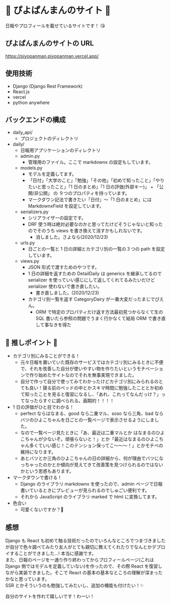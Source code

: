 # :baby_chick: ぴよぱんまんのサイト :baby_chick:

日報やプロフィールを載せているサイトです！ :kissing_heart:

## ぴよぱんまんのサイトの URL

https://piyopanman.piyopanman.vercel.app/

## 使用技術

- Django (Django Rest Framework)
- React.js
- vercel
- python anywhere

## バックエンドの構成

- daily_api/
  - プロジェクトのディレクトリ
- daily/
  - 日報用アプリケーションのディレクトリ
  - admin.py
    - 管理用のファイル。ここで markdownx の設定もしています。
  - models.py
    - モデルを定義してます。
    - 「日付」「大学のこと」「勉強」「その他」「初めて知ったこと」「やりたいと思ったこと」「1 日のまとめ」「1 日の評価(外部キー)」 + 「公開/非公開」 の ９つのプロパティを持っています。
    - マークダウン記法で書きたい「日付」〜「1 日のまとめ」には MarkdownxField を設定しています。
  - serializers.py
    - シリアライザーの設定です。
    - DRF 使う時は絶対必要なのかと思ってたけどそうじゃないと知ったのでそのうち views を書き換えて消すかもしれないです。
      - 消しました。さよなら(2020/12/23)
  - urls.py
    - 日ごとの一覧と 1 日の詳細とカテゴリ別の一覧の３つの path を設定しています。
  - views.py
    - JSON 形式で渡すためのやつです。
    - 1 日の詳細を返すための DetailDaily は generics を継承してるので serializer を使っていい感じにして返してくれてるみたいだけど serializer 使わないで書き直したい。
      - 書き直しました。(2020/12/23)
    - カテゴリ別一覧を返す CategoryDairy が一番大変だったまじでぴえん。
      - ORM で特定のプロパティだけ返す方法最初見つからなくて生の SQL 書いたら参照の問題でうまく行かなくて結局 ORM で書き直して事なきを得た

## :star2: 推しポイント :star2:

- カテゴリ別にみることができる！
  - 元々日報を置いていた既存のサービスではカテゴリ別にみるときに不便で、それを改善した自分が使いやすい物を作りたいというモチベーションで作り始めたサイトなのでそれを無事実現できました。
  - 自分で作って自分で使ってみてわかったけどカテゴリ別にみられるのとても良い！寝る前のベッドの中とかスキマ時間に勉強したこととか初めて知ったことを見ると復習になるし、「あれ、これってなんだっけ？」ってなったらすぐに調べられる。画期的！！！！
- 1 日の評価がひと目でわかる！
  - perfect ならはなまる、good なら二重マル、soso なら三角、bad ならバツのひよこちゃんを日ごとの一覧ページで表示させるようにしました。
  - なので一覧ページ見たときに「あ、最近は二重マルとか
    はなまるのひよこちゃんが少ないぞ。頑張らないと！」とか「最近はなまるのひよこちゃん多くていい感じ！このテンション保ってこ〜〜〜！」とかモチベの維持になります。
  - あとバツとか三角のひよこちゃんの日の詳細から、何が理由でバツになっちゃったのかとか傾向が見えてきて改善策を見つけられるのではないかという思惑もあります。
- マークダウンで書ける！
  - Django のライブラリ markdownx を使ったので、admin ページで日報書いているときにプレビューが見られるのでしゅごい便利です。
  - それから JavaScript のライブラリ marked で html に変換してます。
- 色合い
  - 可愛くないですか？:baby_chick:

## 感想

Django も React も初めて触る技術だったのでいろんなところでつまづきましたが自分で色々調べてみたり友人がとても親切に教えてくれたりでなんとかデプロイすることができました...! 本当に感謝です。  
また、日報のページを一通り作り終わってからプロフィールページ(これは Django 側ではモデルを定義していない)を作ったので、その際 React を復習しながら実装できました。そこで React の基本の基本なところの理解が深まったかなと思っています。  
SSR とかそういうのも勉強してみたいし、追加の機能も付けたい！:sparkles:

自分のサイトを作れて嬉しいです！わーい！
